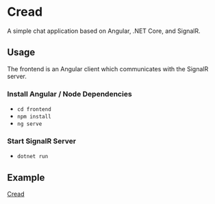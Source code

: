 # Cread
A simple chat application based on Angular, .NET Core, and SignalR.

## Usage
The frontend is an Angular client which communicates with the SignalR server. 
### Install Angular / Node Dependencies

- `cd frontend`
- `npm install`
- `ng serve`

### Start SignalR Server
- `dotnet run`


## Example
[Cread](http://cread.club)